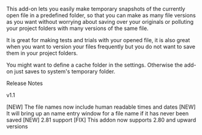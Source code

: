 
This add-on lets you easily make temporary snapshots of the currently open file in a predefined folder, so that you can make as many file versions as you want without worrying about saving over your originals or polluting your project folders with many versions of the same file. 

It is great for making tests and  trials with your opened file, it is also great when you want to version your files frequently but you do not want to save them in your project folders.

You might want to define a cache folder in the settings. Otherwise the add-on just saves to system's temporary folder.

Release Notes

v1.1

[NEW] The file names now include human readable times and dates
[NEW] It will bring up an name entry window for a file name if it has never been saved
[NEW] 2.81 support
[FIX] This addon now supports 2.80 and upward versions
